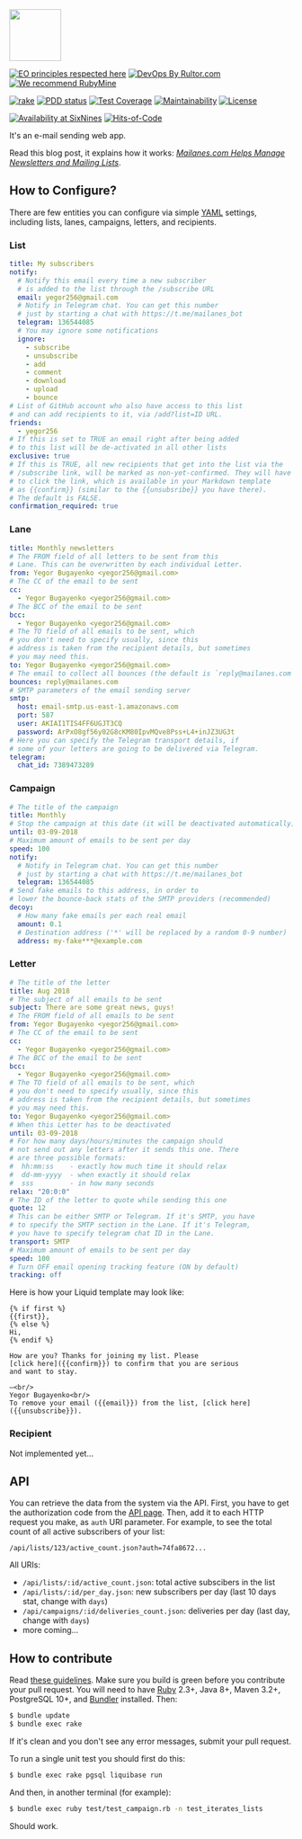 <img src="https://www.mailanes.com/logo.svg" width="92px" height="92px"/>

[![EO principles respected here](http://www.elegantobjects.org/badge.svg)](http://www.elegantobjects.org)
[![DevOps By Rultor.com](http://www.rultor.com/b/yegor256/mailanes)](http://www.rultor.com/p/yegor256/mailanes)
[![We recommend RubyMine](http://www.elegantobjects.org/rubymine.svg)](https://www.jetbrains.com/ruby/)

[![rake](https://github.com/yegor256/mailanes/actions/workflows/rake.yml/badge.svg)](https://github.com/yegor256/mailanes/actions/workflows/rake.yml)
[![PDD status](http://www.0pdd.com/svg?name=yegor256/mailanes)](http://www.0pdd.com/p?name=yegor256/mailanes)
[![Test Coverage](https://img.shields.io/codecov/c/github/yegor256/mailanes.svg)](https://codecov.io/github/yegor256/mailanes?branch=master)
[![Maintainability](https://api.codeclimate.com/v1/badges/451556110dacf73cc6f6/maintainability)](https://codeclimate.com/github/yegor256/mailanes/maintainability)
[![License](https://img.shields.io/badge/license-MIT-green.svg)](https://github.com/yegor256/mailanes/blob/master/LICENSE.txt)

[![Availability at SixNines](https://www.sixnines.io/b/8f0c)](https://www.sixnines.io/h/8f0c)
[![Hits-of-Code](https://hitsofcode.com/github/yegor256/mailanes)](https://hitsofcode.com/view/github/yegor256/mailanes)

It's an e-mail sending web app.

Read this blog post, it explains how it works:
[_Mailanes.com Helps Manage Newsletters and Mailing Lists_](https://www.yegor256.com/2018/10/30/mailanes.html).

## How to Configure?

There are few entities you can configure via simple [YAML](http://yaml.org/)
settings, including lists, lanes, campaigns, letters, and recipients.

### List

```yaml
title: My subscribers
notify:
  # Notify this email every time a new subscriber
  # is added to the list through the /subscribe URL
  email: yegor256@gmail.com
  # Notify in Telegram chat. You can get this number
  # just by starting a chat with https://t.me/mailanes_bot
  telegram: 136544085
  # You may ignore some notifications
  ignore:
    - subscribe
    - unsubscribe
    - add
    - comment
    - download
    - upload
    - bounce
# List of GitHub account who also have access to this list
# and can add recipients to it, via /add?list=ID URL.
friends:
  - yegor256
# If this is set to TRUE an email right after being added
# to this list will be de-activated in all other lists
exclusive: true
# If this is TRUE, all new recipients that get into the list via the
# /subscribe link, will be marked as non-yet-confirmed. They will have
# to click the link, which is available in your Markdown template
# as {{confirm}} (similar to the {{unsubsribe}} you have there).
# The default is FALSE.
confirmation_required: true
```

### Lane

```yaml
title: Monthly newsletters
# The FROM field of all letters to be sent from this
# Lane. This can be overwritten by each individual Letter.
from: Yegor Bugayenko <yegor256@gmail.com>
# The CC of the email to be sent
cc:
  - Yegor Bugayenko <yegor256@gmail.com>
# The BCC of the email to be sent
bcc:
  - Yegor Bugayenko <yegor256@gmail.com>
# The TO field of all emails to be sent, which
# you don't need to specify usually, since this
# address is taken from the recipient details, but sometimes
# you may need this.
to: Yegor Bugayenko <yegor256@gmail.com>
# The email to collect all bounces (the default is `reply@mailanes.com`)
bounces: reply@mailanes.com
# SMTP parameters of the email sending server
smtp:
  host: email-smtp.us-east-1.amazonaws.com
  port: 587
  user: AKIAI1TIS4FF6UGJT3CQ
  password: ArPxO8gf56y02G8cKM80IpvMQve8Pss+L4+inJZ3UG3t
# Here you can specify the Telegram transport details, if
# some of your letters are going to be delivered via Telegram.
telegram:
  chat_id: 7389473289
```

### Campaign

```yaml
# The title of the campaign
title: Monthly
# Stop the campaign at this date (it will be deactivated automatically)
until: 03-09-2018
# Maximum amount of emails to be sent per day
speed: 100
notify:
  # Notify in Telegram chat. You can get this number
  # just by starting a chat with https://t.me/mailanes_bot
  telegram: 136544085
# Send fake emails to this address, in order to
# lower the bounce-back stats of the SMTP providers (recommended)
decoy:
  # How many fake emails per each real email
  amount: 0.1
  # Destination address ('*' will be replaced by a random 0-9 number)
  address: my-fake***@example.com
```

### Letter

```yaml
# The title of the letter
title: Aug 2018
# The subject of all emails to be sent
subject: There are some great news, guys!
# The FROM field of all emails to be sent
from: Yegor Bugayenko <yegor256@gmail.com>
# The CC of the email to be sent
cc:
  - Yegor Bugayenko <yegor256@gmail.com>
# The BCC of the email to be sent
bcc:
  - Yegor Bugayenko <yegor256@gmail.com>
# The TO field of all emails to be sent, which
# you don't need to specify usually, since this
# address is taken from the recipient details, but sometimes
# you may need this.
to: Yegor Bugayenko <yegor256@gmail.com>
# When this Letter has to be deactivated
until: 03-09-2018
# For how many days/hours/minutes the campaign should
# not send out any letters after it sends this one. There
# are three possible formats:
#  hh:mm:ss    - exactly how much time it should relax
#  dd-mm-yyyy  - when exactly it should relax
#  sss         - in how many seconds
relax: "20:0:0"
# The ID of the letter to quote while sending this one
quote: 12
# This can be either SMTP or Telegram. If it's SMTP, you have
# to specify the SMTP section in the Lane. If it's Telegram,
# you have to specify telegram chat ID in the Lane.
transport: SMTP
# Maximum amount of emails to be sent per day
speed: 100
# Turn OFF email opening tracking feature (ON by default)
tracking: off
```

Here is how your Liquid template may look like:

```liquid
{% if first %}
{{first}},
{% else %}
Hi,
{% endif %}

How are you? Thanks for joining my list. Please
[click here]({{confirm}}) to confirm that you are serious
and want to stay.

—<br/>
Yegor Bugayenko<br/>
To remove your email ({{email}}) from the list, [click here]({{unsubscribe}}).
```

### Recipient

Not implemented yet...

## API

You can retrieve the data from the system via the API. First, you have
to get the authorization code from the [API page](https://www.mailaines.com/api).
Then, add it to each HTTP request you make, as `auth` URI parameter. For example,
to see the total count of all active subscribers of your list:

`/api/lists/123/active_count.json?auth=74fa8672...`

All URIs:

  * `/api/lists/:id/active_count.json`: total active subscibers in the list
  * `/api/lists/:id/per_day.json`: new subscribers per day (last 10 days stat, change with `days`)
  * `/api/campaigns/:id/deliveries_count.json`: deliveries per day (last day, change with `days`)
  * more coming...

## How to contribute

Read [these guidelines](https://www.yegor256.com/2014/04/15/github-guidelines.html).
Make sure you build is green before you contribute
your pull request. You will need to have [Ruby](https://www.ruby-lang.org/en/) 2.3+,
Java 8+, Maven 3.2+, PostgreSQL 10+, and
[Bundler](https://bundler.io/) installed. Then:

```bash
$ bundle update
$ bundle exec rake
```

If it's clean and you don't see any error messages, submit your pull request.

To run a single unit test you should first do this:

```bash
$ bundle exec rake pgsql liquibase run
```

And then, in another terminal (for example):

```bash
$ bundle exec ruby test/test_campaign.rb -n test_iterates_lists
```

Should work.


